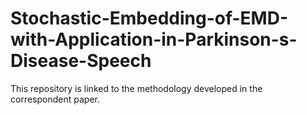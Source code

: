 # Stochastic-Embedding-of-EMD-with-Application-in-Parkinson-s-Disease-Speech
This repository is linked to the methodology developed in the correspondent paper. 
